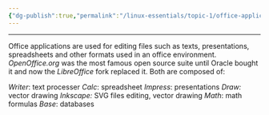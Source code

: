 ```yaml
---
{"dg-publish":true,"permalink":"/linux-essentials/topic-1/office-applications/","noteIcon":""}
---
```


---
Office applications are used for editing files such as texts, presentations, spreadsheets and other formats used in an office environment. _OpenOffice.org_ was the most famous open source suite until Oracle bought it and now the _LibreOffice_ fork replaced it. Both are composed of:

_Writer_: text processer
_Calc_: spreadsheet
_Impress_: presentations
_Draw:_ vector drawing
_Inkscape:_ SVG files editing, vector drawing
_Math_: math formulas
_Base_: databases



